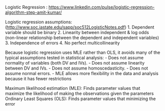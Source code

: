 Logistic Regression : https://www.linkedin.com/pulse/logistic-regression-algorithm-step-amit-kumar/

Logistic regression assumptions: 		(http://www.soc.iastate.edu/sapp/soc512LogisticNotes.pdf)
		1. Dependent variable should be binary
		2. Linearity between independent & log odds (non-linear relationship between the dependent and independent variables)
		3. Independence of errors
		4. No perfect multicollinearity
    
Because logistic regression uses MLE rather than OLS, it avoids many of the typical assumptions tested in statistical analysis:
	- Does not assume normality of variables (both DV and IVs).
	-	Does not assume linearity between DV and IVs.
	-	Does not assume homoscedasticity.
	-	Does not assume normal errors.
	- MLE allows more flexibility in the data and analysis because it has fewer restrictions
  
Maximum likelihood estimation (MLE): Finds parameter values that maximize the likelihood of making the observations given the parameters
Ordinary Least Squares (OLS): Finds parameter values that minimizing the error

